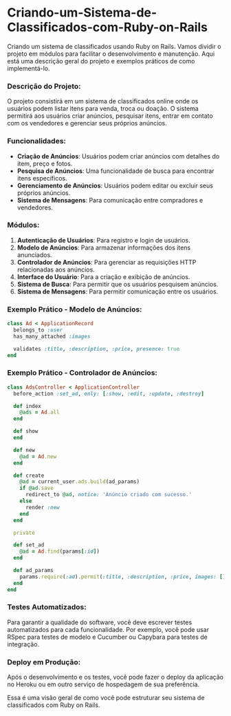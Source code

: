 # Criando-um-Sistema-de-Classificados-com-Ruby-on-Rails

Criando um sistema de classificados usando Ruby on Rails. Vamos dividir o projeto em módulos para facilitar o desenvolvimento e manutenção. Aqui está uma descrição geral do projeto e exemplos práticos de como implementá-lo.

### Descrição do Projeto:
O projeto consistirá em um sistema de classificados online onde os usuários podem listar itens para venda, troca ou doação. O sistema permitirá aos usuários criar anúncios, pesquisar itens, entrar em contato com os vendedores e gerenciar seus próprios anúncios.

### Funcionalidades:
- **Criação de Anúncios**: Usuários podem criar anúncios com detalhes do item, preço e fotos.
- **Pesquisa de Anúncios**: Uma funcionalidade de busca para encontrar itens específicos.
- **Gerenciamento de Anúncios**: Usuários podem editar ou excluir seus próprios anúncios.
- **Sistema de Mensagens**: Para comunicação entre compradores e vendedores.

### Módulos:
1. **Autenticação de Usuários**: Para registro e login de usuários.
2. **Modelo de Anúncios**: Para armazenar informações dos itens anunciados.
3. **Controlador de Anúncios**: Para gerenciar as requisições HTTP relacionadas aos anúncios.
4. **Interface do Usuário**: Para a criação e exibição de anúncios.
5. **Sistema de Busca**: Para permitir que os usuários pesquisem anúncios.
6. **Sistema de Mensagens**: Para permitir comunicação entre os usuários.

### Exemplo Prático - Modelo de Anúncios:
```ruby
class Ad < ApplicationRecord
  belongs_to :user
  has_many_attached :images

  validates :title, :description, :price, presence: true
end
```

### Exemplo Prático - Controlador de Anúncios:
```ruby
class AdsController < ApplicationController
  before_action :set_ad, only: [:show, :edit, :update, :destroy]

  def index
    @ads = Ad.all
  end

  def show
  end

  def new
    @ad = Ad.new
  end

  def create
    @ad = current_user.ads.build(ad_params)
    if @ad.save
      redirect_to @ad, notice: 'Anúncio criado com sucesso.'
    else
      render :new
    end
  end

  private

  def set_ad
    @ad = Ad.find(params[:id])
  end

  def ad_params
    params.require(:ad).permit(:title, :description, :price, images: [])
  end
end
```

### Testes Automatizados:
Para garantir a qualidade do software, você deve escrever testes automatizados para cada funcionalidade. Por exemplo, você pode usar RSpec para testes de modelo e Cucumber ou Capybara para testes de integração.

### Deploy em Produção:
Após o desenvolvimento e os testes, você pode fazer o deploy da aplicação no Heroku ou em outro serviço de hospedagem de sua preferência.

Essa é uma visão geral de como você pode estruturar seu sistema de classificados com Ruby on Rails.
